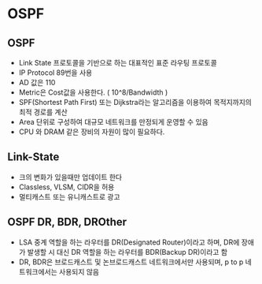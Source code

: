 # OSPF

## OSPF

- Link State 프로토콜을 기반으로 하는 대표적인 표준 라우팅 프로토콜
- IP Protocol 89번을 사용
- AD 값은 110
- Metric은 Cost값을 사용한다. ( 10^8/Bandwidth )
- SPF(Shortest Path First) 또는 Dijkstra라는 알고리즘을 이용하여 목적지까지의 최적 경로를 계산
- Area 단위로 구성하여 대규모 네트워크를 만정되게 운영할 수 있음
- CPU 와 DRAM 같은 장비의 자원이 많이 필요하다.

## Link-State

- 크의 변화가 있을때만 업데이트 한다
- Classless, VLSM, CIDR을 허용
- 멀티캐스트 또는 유니캐스트로 광고

## OSPF DR, BDR, DROther

- LSA 중계 역할을 하는 라우터를 DR(Designated Router)이라고 하며, DR에 장애가 발생할 시 대신 DR 역할을 하는 라우터를 BDR(Backup DR)이라고 함
- DR, BDR은 브로드캐스트 및 논브로드캐스트 네트워크에서만 사용되며, p to p 네트워크에서는 사용되지 않음